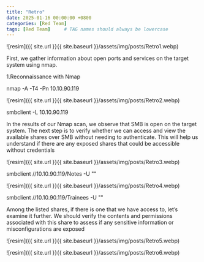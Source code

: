 ```yaml
---
title: "Retro"
date: 2025-01-16 00:00:00 +0800 
categories: [Red Team]
tags: [Red Team]     # TAG names should always be lowercase
---
```



![resim]({{ site.url }}{{ site.baseurl }}/assets/img/posts/Retro1.webp)

First, we gather information about open ports and services on the target system using nmap.

1.Reconnaissance with Nmap

nmap -A -T4 -Pn 10.10.90.119

![resim]({{ site.url }}{{ site.baseurl }}/assets/img/posts/Retro2.webp)

smbclient -L 10.10.90.119

In the results of our Nmap scan, we observe that SMB is open on the target system. The next step is to verify whether we can access and view the available shares over SMB without needing to authenticate. This will help us understand if there are any exposed shares that could be accessible without credentials

![resim]({{ site.url }}{{ site.baseurl }}/assets/img/posts/Retro3.webp)

smbclient //10.10.90.119/Notes -U ""

![resim]({{ site.url }}{{ site.baseurl }}/assets/img/posts/Retro4.webp)

smbclient //10.10.90.119/Trainees -U ""

Among the listed shares, if there is one that we have access to, let’s examine it further. We should verify the contents and permissions associated with this share to assess if any sensitive information or misconfigurations are exposed

![resim]({{ site.url }}{{ site.baseurl }}/assets/img/posts/Retro5.webp)

![resim]({{ site.url }}{{ site.baseurl }}/assets/img/posts/Retro6.webp)
